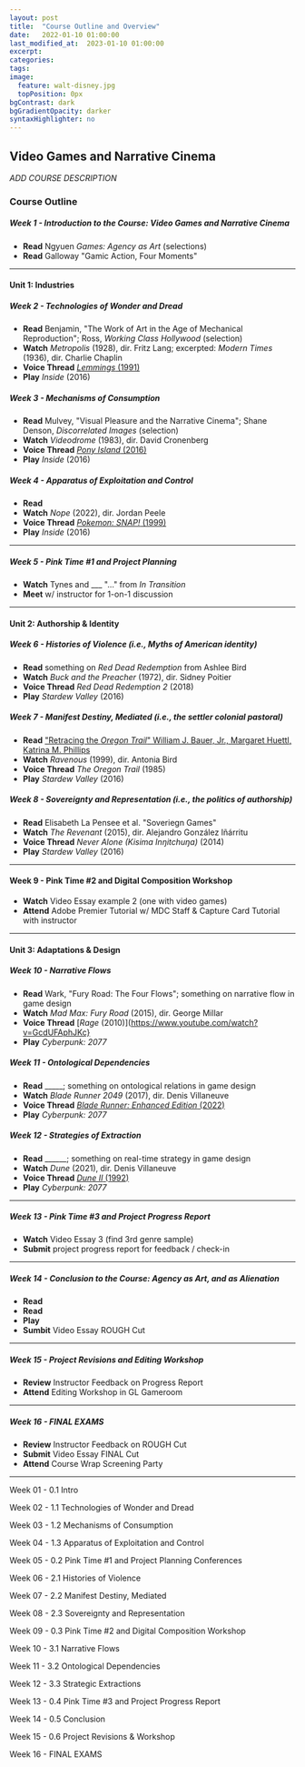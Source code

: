 ```yaml
---
layout: post
title:  "Course Outline and Overview"
date:   2022-01-10 01:00:00
last_modified_at:  2023-01-10 01:00:00
excerpt: 
categories: 
tags:  
image:
  feature: walt-disney.jpg
  topPosition: 0px
bgContrast: dark
bgGradientOpacity: darker
syntaxHighlighter: no
---
```

## Video Games and Narrative Cinema

*ADD COURSE DESCRIPTION*

### Course Outline

##### **Week 1 - Introduction to the Course: Video Games and Narrative Cinema**

- **Read** Ngyuen *Games: Agency as Art* (selections)
- **Read** Galloway "Gamic Action, Four Moments"

---

#### Unit 1: Industries 

##### **Week 2 - Technologies of Wonder and Dread**

- **Read** Benjamin, "The Work of Art in the Age of Mechanical Reproduction"; Ross, *Working Class Hollywood* (selection)
- **Watch** *Metropolis* (1928), dir. Fritz Lang; excerpted: *Modern Times* (1936), dir. Charlie Chaplin
- **Voice Thread** [*Lemmings* (1991)](https://www.youtube.com/watch?v=xB94GO6KYeg)
- **Play** *Inside* (2016)

##### **Week 3 - Mechanisms of Consumption**
- **Read** Mulvey, "Visual Pleasure and the Narrative Cinema"; Shane Denson, *Discorrelated Images* (selection)
- **Watch** *Videodrome* (1983), dir. David Cronenberg
- **Voice Thread** [*Pony Island* (2016)](https://www.youtube.com/watch?v=xwZGarhGBgc)
- **Play** *Inside* (2016)

##### **Week 4 - Apparatus of Exploitation and Control**
- **Read** 
- **Watch** *Nope* (2022), dir. Jordan Peele
- **Voice Thread** [*Pokemon: SNAP!* (1999)](https://www.youtube.com/watch?v=rVvqqJGEeHc)
- **Play** *Inside* (2016)

---

##### **Week 5 - Pink Time #1 and Project Planning**
- **Watch** Tynes and ___ "..." from *In Transition*
- **Meet** w/ instructor for 1-on-1 discussion

---

#### Unit 2: Authorship & Identity

##### **Week 6 - Histories of Violence** (i.e., Myths of American identity)
- **Read** something on *Red Dead Redemption* from Ashlee Bird
- **Watch** *Buck and the Preacher* (1972), dir. Sidney Poitier
- **Voice Thread** *Red Dead Redemption 2* (2018)
- **Play** *Stardew Valley* (2016)

##### **Week 7 - Manifest Destiny, Mediated** (i.e., the settler colonial pastoral)
- **Read** ["Retracing the *Oregon Trail*" William J. Bauer, Jr., Margaret Huettl, Katrina M. Phillips](https://online.ucpress.edu/ch/article-abstract/99/3/53/189887/Retracing-The-Oregon-Trail)
- **Watch** *Ravenous* (1999), dir. Antonia Bird
- **Voice Thread** *The Oregon Trail* (1985)
- **Play** *Stardew Valley* (2016)

##### **Week 8 - Sovereignty and Representation** (i.e., the politics of authorship)
- **Read** Elisabeth La Pensee et al. "Soveriegn Games"
- **Watch** *The Revenant* (2015), dir. Alejandro González Iñárritu
- **Voice Thread** *Never Alone (Kisima Inŋitchuŋa)* (2014)
- **Play** *Stardew Valley* (2016)

---

#### **Week 9 - Pink Time #2 and Digital Composition Workshop** 
- **Watch** Video Essay example 2 (one with video games)
- **Attend** Adobe Premier Tutorial w/ MDC Staff & Capture Card Tutorial with instructor

---

#### Unit 3: Adaptations & Design

##### **Week 10 - Narrative Flows**
- **Read** Wark, "Fury Road: The Four Flows"; something on narrative flow in game design
- **Watch** *Mad Max: Fury Road* (2015), dir. George Millar 
- **Voice Thread** [*Rage* (2010)](https://www.youtube.com/watch?v=GcdUFAphJKc}
- **Play** *Cyberpunk: 2077*

##### **Week 11 - Ontological Dependencies**
- **Read** _____; something on ontological relations in game design
- **Watch** *Blade Runner 2049* (2017), dir. Denis Villaneuve
- **Voice Thread** [*Blade Runner: Enhanced Edition* (2022)](https://www.youtube.com/watch?v=lyrVyBj0yHM)
- **Play** *Cyberpunk: 2077*

##### **Week 12 - Strategies of Extraction**
- **Read** ______; something on real-time strategy in game design
- **Watch** *Dune* (2021), dir. Denis Villaneuve
- **Voice Thread** [*Dune II* (1992)](https://www.youtube.com/watch?v=gOscXf0Fpmk)
- **Play** *Cyberpunk: 2077*

---

##### **Week 13 - Pink Time #3 and Project Progress Report** 
- **Watch** Video Essay 3 (find 3rd genre sample)
- **Submit** project progress report for feedback / check-in

---

##### **Week 14 - Conclusion to the Course: Agency as Art, and as Alienation**
- **Read** 
- **Read** 
- **Play**
- **Sumbit** Video Essay ROUGH Cut

---

##### **Week 15 - Project Revisions and Editing Workshop**
- **Review** Instructor Feedback on Progress Report 
- **Attend** Editing Workshop in GL Gameroom

---

##### **Week 16 - FINAL EXAMS**
- **Review** Instructor Feedback on ROUGH Cut
- **Submit** Video Essay FINAL Cut
- **Attend** Course Wrap Screening Party
														
---

Week 01 - 0.1 Intro

Week 02 - 1.1 Technologies of Wonder and Dread

Week 03 - 1.2 Mechanisms of Consumption

Week 04 - 1.3 Apparatus of Exploitation and Control

Week 05 - 0.2 Pink Time #1 and Project Planning Conferences

Week 06 - 2.1 Histories of Violence

Week 07 - 2.2 Manifest Destiny, Mediated

Week 08 - 2.3 Sovereignty and Representation

Week 09 - 0.3 Pink Time #2 and Digital Composition Workshop 

Week 10 - 3.1 Narrative Flows

Week 11 - 3.2 Ontological Dependencies

Week 12 - 3.3 Strategic Extractions

Week 13 - 0.4 Pink Time #3 and Project Progress Report

Week 14 - 0.5 Conclusion 

Week 15 - 0.6 Project Revisions & Workshop 

Week 16 - FINAL EXAMS

